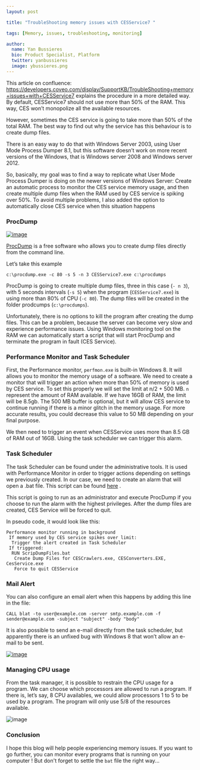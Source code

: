```yaml
---
layout: post

title: "TroubleShooting memory issues with CESService7 "

tags: [Memory, issues, troubleshooting, monitoring]

author:
  name: Yan Bussieres
  bio: Product Specialist, Platform 
  twitter: yanbussieres 
  image: ybussieres.png 
---
```


 This article on confluence: https://developers.coveo.com/display/SupportKB/TroubleShooting+memory+issues+with+CESService7 explains the procedure in a more detailed way. 
By default, CESService7 should not use more than 50% of the RAM. This way, CES won’t monopolize all the available resources. 

However, sometimes the CES service is going to take more than 50% of the total RAM. The best way to find out why the service has this behaviour is to create dump files.
<!-- more -->

There is an easy way to do that with Windows Server 2003, using User Mode Process Dumper 8.1, but this software doesn’t work on more recent versions of the Windows, that is Windows server 2008 and Windows server 2012. 

So, basically, my goal was to find a way to replicate what User Mode Process Dumper is doing on the newer versions of Windows Server: Create an automatic process to monitor the CES service memory usage, and then create multiple dump files when the RAM used by CES service is spiking over 50%.  To avoid multiple problems, I also added the option to automatically close CES service when this situation happens

### ProcDump

<a href="https://technet.microsoft.com/en-ca/sysinternals/dd996900.aspx" rel="some text">![image](https://github.com/ybussieres/pictures/blob/master/ProcDumpLogo.PNG)</a>

[ProcDump](https://technet.microsoft.com/en-ca/sysinternals/dd996900.aspx) is a free software who allows you to create dump files directly from the command line. 

Let’s take this example 
    
    c:\procdump.exe -c 80 -s 5 -n 3 CESService7.exe c:\procdumps

ProcDump is going to create multiple dump files, three in this case (`- n 3`), with 5 seconds intervals (`-s 5`) when the program (`CESService7.exe`) is using more than 80% of CPU (`-c 80`). The dump files will be created in the folder prodcumps (`c:\procdumps`). 


Unfortunately, there is no options to kill the program after creating the dump files. This can be a problem, because the server can become very slow and experience performance issues. Using Windows monitoring tool on the RAM we can automatically start a script that will start ProcDump and terminate the program in fault (CES Service).

### Performance Monitor and Task Scheduler

First, the Performance monitor, `perfmon.exe` is built-in Windows 8. It will allows you to monitor the memory usage of a software. We need to create a monitor that will trigger an action when more than 50% of memory is used by CES service. To set this properly we will set the limit at n/2 + 500 MB. `n` represent the amount of RAM available. If we have 16GB of RAM, the limit will be 8.5gb. The 500 MB buffer is optional, but it will allow CES service to continue running if there is a minor glitch in the memory usage. For more accurate results, you could decrease this value to 50 MB depending on your final purpose.
 
We then need to trigger an event when CESService uses more than 8.5 GB of RAM out of 16GB. Using the task scheduler we can trigger this alarm. 

### Task Scheduler
 
The task Scheduler can be found under the administrative tools. It is used with Performance Monitor in order to trigger actions depending on settings we previously created. In our case, we need to create an alarm that will open a .bat file. This script can be found [here](https://github.com/Coveo/samples/blob/master/batch-file/ScriptDumpFiles.bat) .

This script is going to run as an administrator and execute ProcDump if you choose to run the alarm with the highest privileges. After the dump files are created, CES Service will be forced to quit. 

In pseudo code, it would look like this: 

    Performance monitor running in background 
     If memory used by CES service spikes over limit:
      Trigger the alert created in Task Scheduler 
     If triggered: 
      RUN ScripDumpFiles.bat 
       Create Dump Files for CESCrawlers.exe, CESConverters.EXE, CesService.exe
       Force to quit CESService 

### Mail Alert 

You can also configure an email alert when this happens by adding this line in the file:  

    CALL blat -to user@example.com -server smtp.example.com -f sender@example.com -subject "subject" -body "body"


It is also possible to send an e-mail directly from the task scheduler, but apparently there is an unfixed bug with Windows 8 that won’t allow an e-mail to be sent.

<a href="http://answers.microsoft.com/en-us/windows/forum/windows_8-desktop/error-message-the-following-error-was-reported/a1e0fd7e-61c3-41aa-85ed-935ba22cf135" rel="Microsoft Error">![image](https://github.com/ybussieres/pictures/blob/master/alertWindows.PNG)</a>


### Managing CPU usage

From the task manager, it is possible to restrain the CPU usage for a program. We can choose which processors are allowed to run a program. If there is, let’s say, 8 CPU availables, we could allow processors 1 to 5 to be used by a program. The program will only use 5/8 of the resources available.  

![image](https://github.com/ybussieres/pictures/blob/master/CPULimitation.PNG)

### Conclusion 

I hope this blog will help people experiencing memory issues. If you want to go further, you can monitor every programs that is running on your computer ! But don't forget to settle the `bat` file the right way... 

